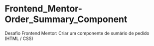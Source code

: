 # Frontend_Mentor-Order_Summary_Component
 Desafio Frontend Mentor: Criar um componente de sumário de pedido (HTML / CSS)
